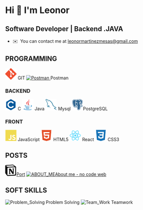 Hi 👋 I'm Leonor 
==============================

Software Developer | Backend .JAVA
------------------------------------------------

*   ✉️  You can contact me at [leonormartinezmesas@gmail.com](mailto:leonormartinezmesas@gmail.com)

## PROGRAMMING

<p align="left">
<a href="https://git-scm.com/" target="_blank" rel="noreferrer"><img src="https://github.com/LeonorMalaga/LeonorMalaga/blob/main/icons/git-colored.svg" width="36" height="36" alt="Git" /></a> GIT
<a href="https://www.postman.com/" target="_blank" rel="noreferrer"><img src="https://github.com/LeonorMalaga/LeonorMalaga/blob/fix/Users-leonor-LeonorMalaga/icons/postman-icon-svgrepo-com.svg" width="36" height="36" alt="Postman" /> </a>Postman

### BACKEND
<p align="left">
<a href="https://docs.microsoft.com/en-us/cpp/c-language" target="_blank" rel="noreferrer"><img src="https://github.com/LeonorMalaga/LeonorMalaga/blob/main/icons/c-colored.svg" width="36" height="36" alt="C#" /></a> C
<a href="https://www.oracle.com/java/" target="_blank" rel="noreferrer"><img src="https://github.com/LeonorMalaga/LeonorMalaga/blob/main/icons/java-colored.svg" width="36" height="36" alt="Java" /></a> Java
<a href="https://www.mysql.com/" target="_blank" rel="noreferrer"><img src="https://github.com/LeonorMalaga/LeonorMalaga/blob/main/icons/mysql-colored.svg" width="36" height="36" alt="MySQL" /></a> Mysql
<a href="http>s://www.postgresql.org/" target="_blank" rel="noreferrer"><img src="https://github.com/LeonorMalaga/LeonorMalaga/blob/main/icons/postgresql-colored.svg" width="36" height="36" alt="PostgreSQL" /></a>PostgreSQL

</p>

### FRONT
<p align="left">
<a href="https://developer.mozilla.org/en-US/docs/Web/JavaScript" target="_blank" rel="noreferrer"><img src="https://github.com/LeonorMalaga/LeonorMalaga/blob/main/icons/javascript-colored.svg" width="36" height="36" alt="JavaScript" /></a> JavaScript
<a href="https://developer.mozilla.org/en-US/docs/Glossary/HTML5" target="_blank" rel="noreferrer"><img src="https://github.com/LeonorMalaga/LeonorMalaga/blob/main/icons/html5-colored.svg" width="36" height="36" alt="HTML5" /></a> HTML5
<a href="https://reactjs.org/" target="_blank" rel="noreferrer"><img src="https://github.com/LeonorMalaga/LeonorMalaga/blob/main/icons/react-colored.svg" width="36" height="36" alt="React" /></a> React
<a href="https://www.w3.org/TR/CSS/#css" target="_blank" rel="noreferrer"><img src="https://github.com/LeonorMalaga/LeonorMalaga/blob/main/icons/css3-colored.svg" width="36" height="36" alt="CSS3" /></a> CSS3
</p>

## POSTS
<a href="https://www.notion.so/Back-end-73b4d735bac24b139022e4679323685b?pm=c" target="_blank" rel="noreferrer"><img src="https://raw.githubusercontent.com/LeonorMalaga/LeonorMalaga/main/icons/220px-Notion-logo.svg.webp" width="36" height="36" alt="NOTION" />Port</a> 
<a href="https://gratis-4112132.webador.es/" target="_blank" rel="noreferrer"><img src="https://github.com/LeonorMalaga/LeonorMalaga/blob/fix/Users-leonor-LeonorMalaga/icons/web-select-svgrepo-com.svg" width="36" height="36" alt="ABOUT_ME" />About me - no code web</a>

## SOFT SKILLS

<p align= "left"><img src="https://github.com/LeonorMalaga/LeonorMalaga/blob/fix/Users-leonor-LeonorMalaga/icons/tool-svgrepo-com.svg" width="36" height="36" alt="Problem_Solving" />   Problem Solving 
<img src="https://github.com/LeonorMalaga/LeonorMalaga/blob/fix/Users-leonor-LeonorMalaga/icons/team-group-svgrepo-com.svg" width="36" height="36" alt="Team_Work" />   Teamwork </p>

